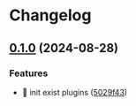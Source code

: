 # Changelog

## [0.1.0](https://github.com/Aimerny/MCDRPlugins/compare/mirror_archive_manager-v0.0.2...mirror_archive_manager-v0.1.0) (2024-08-28)


### Features

* :tada: init exist plugins ([5029f43](https://github.com/Aimerny/MCDRPlugins/commit/5029f430f3a376878270a08124a73cad63af7bc5))
